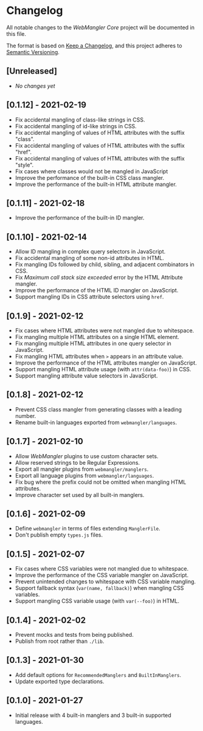 # Changelog

All notable changes to the _WebMangler Core_ project will be documented in this
file.

The format is based on [Keep a Changelog], and this project adheres to [Semantic
Versioning].

## [Unreleased]

- _No changes yet_

## [0.1.12] - 2021-02-19

- Fix accidental mangling of class-like strings in CSS.
- Fix accidental mangling of id-like strings in CSS.
- Fix accidental mangling of values of HTML attributes with the suffix "class".
- Fix accidental mangling of values of HTML attributes with the suffix "href".
- Fix accidental mangling of values of HTML attributes with the suffix "style".
- Fix cases where classes would not be mangled in JavaScript
- Improve the performance of the built-in CSS class mangler.
- Improve the performance of the built-in HTML attribute mangler.

## [0.1.11] - 2021-02-18

- Improve the performance of the built-in ID mangler.

## [0.1.10] - 2021-02-14

- Allow ID mangling in complex query selectors in JavaScript.
- Fix accidental mangling of some non-id attributes in HTML.
- Fix mangling IDs followed by child, sibling, and adjacent combinators in CSS.
- Fix _Maximum call stack size exceeded_ error by the HTML Attribute mangler.
- Improve the performance of the HTML ID mangler on JavaScript.
- Support mangling IDs in CSS attribute selectors using `href`.

## [0.1.9] - 2021-02-12

- Fix cases where HTML attributes were not mangled due to whitespace.
- Fix mangling multiple HTML attributes on a single HTML element.
- Fix mangling multiple HTML attributes in one query selector in JavaScript.
- Fix mangling HTML attributes when `>` appears in an attribute value.
- Improve the performance of the HTML attributes mangler on JavaScript.
- Support mangling HTML attribute usage (with `attr(data-foo)`) in CSS.
- Support mangling attribute value selectors in JavaScript.

## [0.1.8] - 2021-02-12

- Prevent CSS class mangler from generating classes with a leading number.
- Rename built-in languages exported from `webmangler/languages`.

## [0.1.7] - 2021-02-10

- Allow _WebMangler_ plugins to use custom character sets.
- Allow reserved strings to be Regular Expressions.
- Export all mangler plugins from `webmangler/manglers`.
- Export all language plugins from `webmangler/languages`.
- Fix bug where the prefix could not be omitted when mangling HTML attributes.
- Improve character set used by all built-in manglers.

## [0.1.6] - 2021-02-09

- Define `webmangler` in terms of files extending `ManglerFile`.
- Don't publish empty `types.js` files.

## [0.1.5] - 2021-02-07

- Fix cases where CSS variables were not mangled due to whitespace.
- Improve the performance of the CSS variable mangler on JavaScript.
- Prevent unintended changes to whitespace with CSS variable mangling.
- Support fallback syntax (`var(name, fallback)`) when mangling CSS variables.
- Support mangling CSS variable usage (with `var(--foo)`) in HTML.

## [0.1.4] - 2021-02-02

- Prevent mocks and tests from being published.
- Publish from root rather than `./lib`.

## [0.1.3] - 2021-01-30

- Add default options for `RecommendedManglers` and `BuiltInManglers`.
- Update exported type declarations.

## [0.1.0] - 2021-01-27

- Initial release with 4 built-in manglers and 3 built-in supported languages.

[keep a changelog]: https://keepachangelog.com/en/1.0.0/
[semantic versioning]: https://semver.org/spec/v2.0.0.html
